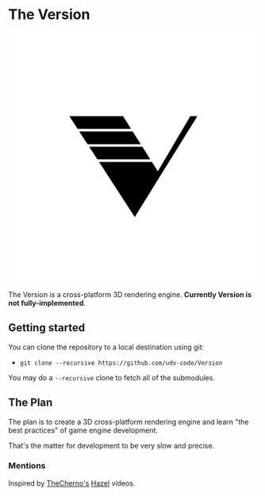 # The Version
![Version](res/branding/version-logo.png)

The Version is a cross-platform 3D rendering engine.
**Currently Version is not fully-implemented**.

## Getting started
You can clone the repository to a local destination using git:

- `git clone --recursive https://github.com/udv-code/Version`

You may do a `--recursive` clone to fetch all of the submodules.

## The Plan
The plan is to create a 3D cross-platform rendering engine
and learn "the best practices" of game engine development.

That's the matter for development to be very slow and precise.

### Mentions
Inspired by [TheCherno's](https://github.com/TheCherno) [Hazel](https://github.com/TheCherno/Hazel) videos.